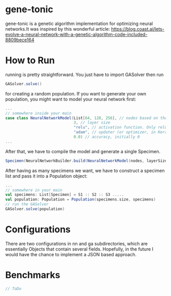# gene-tonic

gene-tonic is a genetic algorithm implementation for optimizing neural networks.It was inspired by this wonderful article: https://blog.coast.ai/lets-evolve-a-neural-network-with-a-genetic-algorithm-code-included-8809bece164

# How to Run

running is pretty straightforward. You just have to import GASolver then run 
```scala
GASolver.solve()
```
for creating a random population. If you want to generate your own population, you might want to model your neural network first: 
```scala
...
// somewhere inside your main
case class NeuralNetworkModel(List[64, 128, 256], // nodes based on their positions on the respective layer size
                              3, // layer size
                              "relu", // activation function. Only relu and elu is supported as of now
                              "adam", // updater (or optimizer, in Keras terminology) Only ADAM and RMSPROP is supported
                              0.0) // accuracy, initially 0
...
```

After that, we have to compile the model and generate a single Specimen.
```scala
Specimen(NeuralNetworkBuilder.build(NeuralNetworkModel(nodes, layerSize, activation, optimizer, 0.0)))
```
After having as many specimens we want, we have to construct a specimen list and pass it into a Population object:
```scala
...
// somewhere in your main
val specimens: List[Specimen] = S1 :: S2 :: S3 ..... 
val population: Population = Population(specimens.size, specimens)
// run the GASolver
GASolver.solve(population)
```

# Configurations
There are two configurations in  nn and ga subdirectories, which are essentially Objects that contain several fields. Hopefully, in the future I would have the chance to implement a JSON based approach.

# Benchmarks
```scala
// ToDo
```
